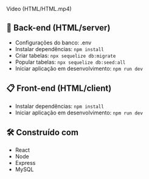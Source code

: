 Video (HTML/HTML.mp4)

## 🔧 Back-end (HTML/server)
- Configurações do banco: .env
- Instalar dependências: `npm install`
- Criar tabelas: `npx sequelize db:migrate`
- Popular tabelas: `npx sequelize db:seed:all`
- Iniciar aplicação em desenvolvimento: `npm run dev`

## 📋 Front-end (HTML/client)
- Instalar dependências: `npm install`
- Iniciar aplicação em desenvolvimento: `npm run dev`

## 🛠️ Construído com
- React
- Node
- Express
- MySQL